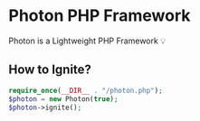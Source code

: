 # Photon PHP Framework

Photon is a Lightweight PHP Framework 💡

How to Ignite?
---
```php
require_once(__DIR__ . "/photon.php");
$photon = new Photon(true);
$photon->ignite();
```

